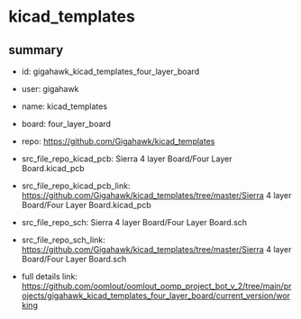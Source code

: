# kicad_templates
 
## summary 
* id: gigahawk_kicad_templates_four_layer_board
* user: gigahawk
* name: kicad_templates
* board: four_layer_board
* repo: https://github.com/Gigahawk/kicad_templates
* src_file_repo_kicad_pcb: Sierra 4 layer Board/Four Layer Board.kicad_pcb
* src_file_repo_kicad_pcb_link: https://github.com/Gigahawk/kicad_templates/tree/master/Sierra 4 layer Board/Four Layer Board.kicad_pcb


* src_file_repo_sch: Sierra 4 layer Board/Four Layer Board.sch
* src_file_repo_sch_link: https://github.com/Gigahawk/kicad_templates/tree/master/Sierra 4 layer Board/Four Layer Board.sch
* full details link: https://github.com/oomlout/oomlout_oomp_project_bot_v_2/tree/main/projects/gigahawk_kicad_templates_four_layer_board/current_version/working  







